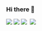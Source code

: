 ### Hi there 👋

<img src="https://img.shields.io/badge/JavaScript-JavaScript-%23F7DF1E"/>
<img src="https://img.shields.io/badge/Python-3766AB?style=flat-square&logo=Python&logoColor=white"/></a> 
<img src="https://img.shields.io/badge/HTML5-#E34F26?style=flat-square&logo=HTML&logoColor=white"/></a>&nbsp 
<img src="https://img.shields.io/badge/JavaScript-#F7DF1E?style=flat-square&logo=JavaScript&logoColor=white"/></a>&nbsp 
